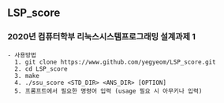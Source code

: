 ## LSP_score  
### 2020년 컴퓨터학부 리눅스시스템프로그래밍 설계과제 1

    - 사용방법
      1. git clone https://www.github.com/yegyeom/LSP_score.git
      2. cd LSP_score
      3. make
      4. ./ssu_score <STD_DIR> <ANS_DIR> [OPTION]
      5. 프롬프트에서 필요한 명령어 입력 (usage 필요 시 아무키나 입력)

